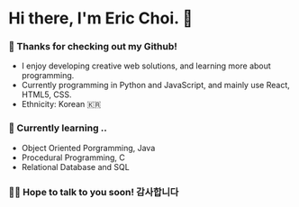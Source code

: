 # Hi there, I'm Eric Choi. 👋
### :sloth: Thanks for checking out my Github!
- I enjoy developing creative web solutions, and learning more about programming.
- Currently programming in Python and JavaScript, and mainly use React, HTML5, CSS.
- Ethnicity: Korean :kr:	

### :book: Currently learning .. 
- Object Oriented Porgramming, Java
- Procedural Programming, C
- Relational Database and SQL

### :bowing_man: Hope to talk to you soon! 감사합니다


<!--
**pidgeonforlife/pidgeonforlife** is a ✨ _special_ ✨ repository because its `README.md` (this file) appears on your GitHub profile.

Here are some ideas to get you started:

- 🔭 I’m currently working on ...
- 🌱 I’m currently learning ...
- 👯 I’m looking to collaborate on ...
- 🤔 I’m looking for help with ...
- 💬 Ask me about ...
- 📫 How to reach me: ...
- 😄 Pronouns: ...
- ⚡ Fun fact: ...
-->
